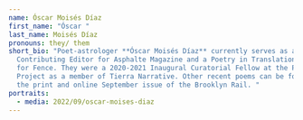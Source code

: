 ```yaml
---
name: Óscar Moisés Díaz
first_name: "Óscar "
last_name: Moisés Díaz
pronouns: they/ them
short_bio: "Poet-astrologer **Óscar Moisés Díaz** currently serves as a
  Contributing Editor for Asphalte Magazine and a Poetry in Translation Editor
  for Fence. They were a 2020-2021 Inaugural Curatorial Fellow at the Poetry
  Project as a member of Tierra Narrative. Other recent poems can be found in
  the print and online September issue of the Brooklyn Rail. "
portraits:
  - media: 2022/09/oscar-moises-diaz
---
```

